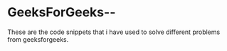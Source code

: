 # GeeksForGeeks--
These are the code snippets that i have used to solve different problems from geeksforgeeks.
